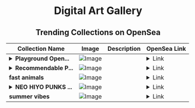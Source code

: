 <div align="center">

# Digital Art Gallery

## Trending Collections on OpenSea

| Collection Name                       | Image                                                                                     | Description                       | OpenSea Link                                                                                          |
|---------------------------------------|-------------------------------------------------------------------------------------------|-----------------------------------|--------------------------------------------------------------------------------------------------------|
| **<details><summary>Playground Open...</summary>Playground Open Ticketing Ecosystem Event 10477</details>** | ![Image](https://i.seadn.io/s/raw/files/ad4b567b5e819f5eb9dc8588aeb6896f.png?w=500&auto=format?w=200&auto=format) |  | <details><summary>Link</summary>[Playground Open Ticketing Ecosystem Event 10477](https://opensea.io/collection/playground-open-ticketing-ecosystem-event-10477)</details> |
| **<details><summary>Recommendable P...</summary>Recommendable Pulsimeter</details>** | ![Image](https://i.seadn.io/s/raw/files/5e00ac45d456732acb6f89ea29c93ed5.png?w=500&auto=format?w=200&auto=format) |  | <details><summary>Link</summary>[Recommendable Pulsimeter](https://opensea.io/collection/recommendable-pulsimeter)</details> |
| **fast animals** | ![Image](https://i.seadn.io/s/raw/files/22cb1faa1b1bf94ec4d128b3f362fc5c.jpg?w=500&auto=format?w=200&auto=format) |  | <details><summary>Link</summary>[fast animals](https://opensea.io/collection/fast-animals)</details> |
| **<details><summary>NEO HIYO PUNKS ...</summary>NEO HIYO PUNKS BD2024</details>** | ![Image](https://i.seadn.io/s/raw/files/32388257eec6ae4ef1b88723e3672baa.webp?w=500&auto=format?w=200&auto=format) |  | <details><summary>Link</summary>[NEO HIYO PUNKS BD2024](https://opensea.io/collection/neo-hiyo-punks-bd2024)</details> |
| **summer vibes** | ![Image](https://i.seadn.io/s/raw/files/dfcab493fc34c13dc6ffce2bdb9b822e.jpg?w=500&auto=format?w=200&auto=format) |  | <details><summary>Link</summary>[summer vibes](https://opensea.io/collection/summer-vibes-82)</details> |

</div>